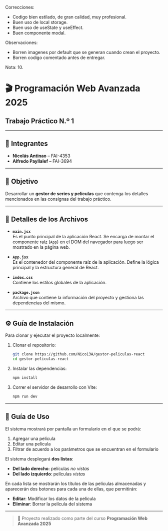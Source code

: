 Correcciones:
- Codigo bien estilado, de gran calidad, muy profesional.
- Buen uso de local storage.
- Buen uso de useState y useEffect.
- Buen componente modal.

Observaciones:
- Borren imagenes por default que se generan cuando crean el proyecto.
- Borren codigo comentado antes de entregar.

Nota: 10.


# 🎬 Programación Web Avanzada 2025  
## Trabajo Práctico N.º 1

---

## 👥 Integrantes

- **Nicolás Antinao** – FAI-4353  
- **Alfredo Payllalef** – FAI-3694

---

## 🎯 Objetivo

Desarrollar un **gestor de series y películas** que contenga los detalles mencionados en las consignas del trabajo práctico.

---

## 📁 Detalles de los Archivos

- **`main.jsx`**  
  Es el punto principal de la aplicación React. Se encarga de montar el componente raíz (`App`) en el DOM del navegador para luego ser mostrado en la página web.

- **`App.jsx`**  
  Es el contenedor del componente raíz de la aplicación. Define la lógica principal y la estructura general de React.

- **`index.css`**  
  Contiene los estilos globales de la aplicación.

- **`package.json`**  
  Archivo que contiene la información del proyecto y gestiona las dependencias del mismo.

---

## ⚙️ Guía de Instalación

Para clonar y ejecutar el proyecto localmente:

1. Clonar el repositorio:
    ```bash
    git clone https://github.com/Nico13A/gestor-peliculas-react
    cd gestor-peliculas-react
    ```

2. Instalar las dependencias:
    ```bash
    npm install
    ```

3. Correr el servidor de desarrollo con Vite:
    ```bash
    npm run dev
    ```

---

## 🧾 Guía de Uso

El sistema mostrará por pantalla un formulario en el que se podrá:  
1. Agregar una película  
2. Editar una película  
3. Filtrar de acuerdo a los parámetros que se encuentran en el formulario

El sistema desplegará **dos listas**:

- **Del lado derecho**: películas *no vistas*  
- **Del lado izquierdo**: películas *vistas*

En cada lista se mostrarán los títulos de las películas almacenadas y aparecerán dos botones para cada una de ellas, que permitirán:

- **Editar**: Modificar los datos de la película  
- **Eliminar**: Borrar la película del sistema

---

> 🧠 Proyecto realizado como parte del curso **Programación Web Avanzada 2025**